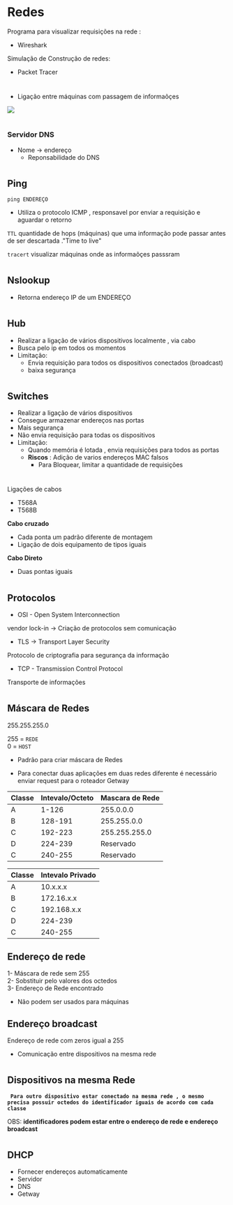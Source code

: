 # Redes
Programa para visualizar requisições na rede :  
- Wireshark  

Simulação de Construção de redes:   
- Packet Tracer 

#
- Ligação entre máquinas com passagem de informaõçes

![](https://digitalside.com.br/site/wp-content/uploads/2014/05/funcionamento-rede-internet.png)

#
### Servidor DNS

- Nome -> endereço
    - Reponsabilidade do DNS

#
## Ping

```
ping ENDEREÇO
```

- Utiliza o protocolo ICMP , responsavel por enviar a requisição e aguardar o retorno 

`` TTL `` quantidade de hops (máquinas) que uma informação pode passar antes de ser descartada ."Time to live"

`` tracert `` visualizar máquinas onde as informaõçes passsram

#
## Nslookup
- Retorna endereço IP de um ENDEREÇO


#
## Hub 
- Realizar a ligação de vários dispositivos localmente , via cabo
- Busca pelo ip em todos os momentos
- Limitação:   
    - Envia requisição para todos os dispositivos conectados (broadcast)  
    - baixa segurança 

#
## Switches

- Realizar a ligação de vários dispositivos
- Consegue armazenar endereços nas portas
- Mais segurança
- Não envia requisição para todas os dispositivos
- Limitação:
    - Quando memória é lotada , envia requisições para todos as portas
    - **Riscos** : Adição de varios endereços MAC falsos
        - Para Bloquear, limitar a quantidade de requisições
#
Ligações de cabos 
- T568A
- T568B

**Cabo cruzado**
- Cada ponta um padrão diferente de montagem
- Ligação de dois equipamento de tipos iguais

**Cabo Direto** 
- Duas pontas iguais 

#
## Protocolos
- OSI - Open System Interconnection  

vendor lock-in -> Criação de protocolos sem comunicação

- TLS -> Transport Layer Security   

Protocolo de criptografia para segurança da informação

- TCP - Transmission Control Protocol

Transporte de informações

#
## Máscara de Redes

255.255.255.0

255 = ``REDE``   
0 =  ``HOST``

- Padrão para criar máscara de Redes
 
- Para conectar duas aplicações em duas redes diferente é necessário enviar request para o roteador
Getway

Classe   | Intevalo/Octeto |Mascara de Rede
---------|----------|-----------------
A        | 1-126    | 255.0.0.0
B        | 128-191  | 255.255.0.0  
C        | 192-223  | 255.255.255.0
D        | 224-239  | Reservado
C        | 240-255  | Reservado


Classe   | Intevalo Privado 
---------|----------
A        | 10.x.x.x    
B        | 172.16.x.x   
C        | 192.168.x.x  
D        | 224-239 
C        | 240-255 


## Endereço de rede  
1- Máscara de rede sem 255   
2- Sobstituir pelo valores dos octedos  
3- Endereço de Rede encontrado

- Não podem  ser usados para máquinas

## Endereço broadcast

Endereço de rede com zeros igual a 255

- Comunicação entre dispositivos na mesma rede

# 
## Dispositivos na mesma Rede  
**`` Para outro dispositivo estar conectado na mesma rede , o mesmo precisa possuir octedos do identificador iguais de acordo com cada classe``**

OBS: **identificadores podem estar entre o endereço de rede e endereço broadcast**

#
## DHCP

- Fornecer endereços automaticamente
- Servidor 
- DNS 
- Getway 

# 
